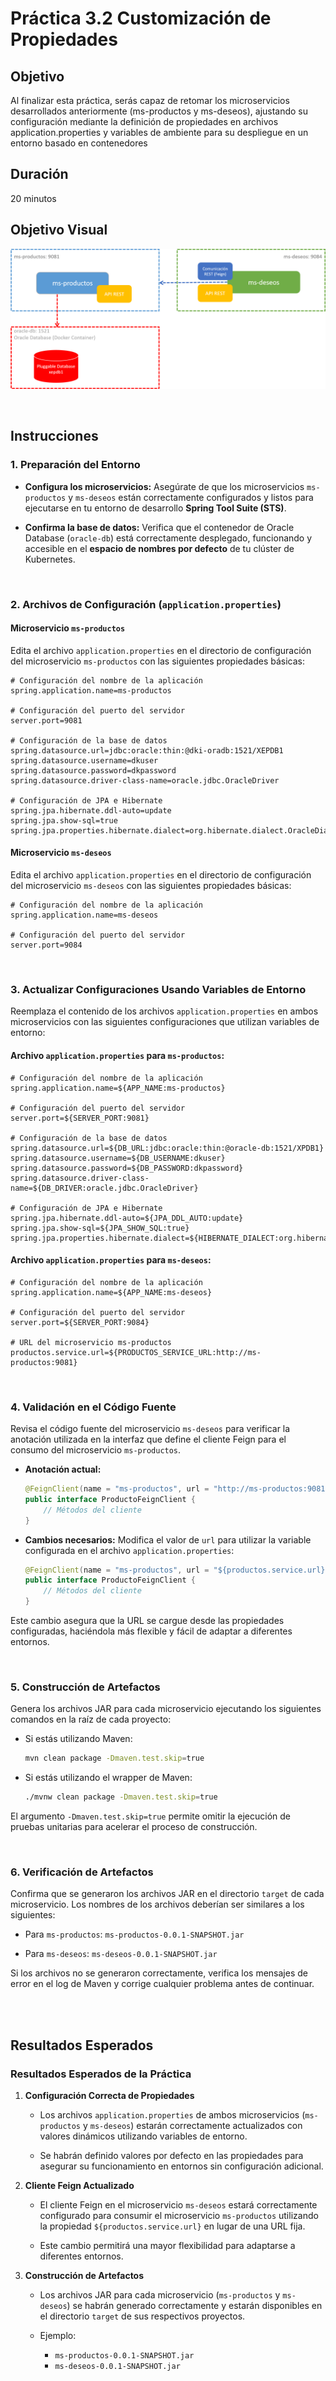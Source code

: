 # Práctica 3.2 Customización de Propiedades

## Objetivo

Al finalizar esta práctica, serás capaz de retomar los microservicios desarrollados anteriormente (ms-productos y ms-deseos), ajustando su configuración mediante la definición de propiedades en archivos application.properties y variables de ambiente para su despliegue en un entorno basado en contenedores

## Duración

20 minutos

## Objetivo Visual

![Caso de Estudio](../images/u3_2_2.png)

<br/>

## Instrucciones


### 1. **Preparación del Entorno**  

- **Configura los microservicios:** Asegúrate de que los microservicios `ms-productos` y `ms-deseos` están correctamente configurados y listos para ejecutarse en tu entorno de desarrollo **Spring Tool Suite (STS)**.

- **Confirma la base de datos:** Verifica que el contenedor de Oracle Database (`oracle-db`) está correctamente desplegado, funcionando y accesible en el **espacio de nombres por defecto** de tu clúster de Kubernetes.

<br/>

### 2. **Archivos de Configuración (`application.properties`)**  

#### **Microservicio `ms-productos`**  
Edita el archivo `application.properties` en el directorio de configuración del microservicio `ms-productos` con las siguientes propiedades básicas:

```properties
# Configuración del nombre de la aplicación
spring.application.name=ms-productos

# Configuración del puerto del servidor
server.port=9081

# Configuración de la base de datos
spring.datasource.url=jdbc:oracle:thin:@dki-oradb:1521/XEPDB1
spring.datasource.username=dkuser
spring.datasource.password=dkpassword
spring.datasource.driver-class-name=oracle.jdbc.OracleDriver

# Configuración de JPA e Hibernate
spring.jpa.hibernate.ddl-auto=update
spring.jpa.show-sql=true
spring.jpa.properties.hibernate.dialect=org.hibernate.dialect.OracleDialect
```

#### **Microservicio `ms-deseos`**  
Edita el archivo `application.properties` en el directorio de configuración del microservicio `ms-deseos` con las siguientes propiedades básicas:

```properties
# Configuración del nombre de la aplicación
spring.application.name=ms-deseos

# Configuración del puerto del servidor
server.port=9084
```

<br/>

### 3. **Actualizar Configuraciones Usando Variables de Entorno**  

Reemplaza el contenido de los archivos `application.properties` en ambos microservicios con las siguientes configuraciones que utilizan variables de entorno:

#### **Archivo `application.properties` para `ms-productos`:**

```properties
# Configuración del nombre de la aplicación
spring.application.name=${APP_NAME:ms-productos}

# Configuración del puerto del servidor
server.port=${SERVER_PORT:9081}

# Configuración de la base de datos
spring.datasource.url=${DB_URL:jdbc:oracle:thin:@oracle-db:1521/XPDB1}
spring.datasource.username=${DB_USERNAME:dkuser}
spring.datasource.password=${DB_PASSWORD:dkpassword}
spring.datasource.driver-class-name=${DB_DRIVER:oracle.jdbc.OracleDriver}

# Configuración de JPA e Hibernate
spring.jpa.hibernate.ddl-auto=${JPA_DDL_AUTO:update}
spring.jpa.show-sql=${JPA_SHOW_SQL:true}
spring.jpa.properties.hibernate.dialect=${HIBERNATE_DIALECT:org.hibernate.dialect.OracleDialect}
```

#### **Archivo `application.properties` para `ms-deseos`:**

```properties
# Configuración del nombre de la aplicación
spring.application.name=${APP_NAME:ms-deseos}

# Configuración del puerto del servidor
server.port=${SERVER_PORT:9084}

# URL del microservicio ms-productos
productos.service.url=${PRODUCTOS_SERVICE_URL:http://ms-productos:9081}
```

<br/>

### 4. **Validación en el Código Fuente**

Revisa el código fuente del microservicio `ms-deseos` para verificar la anotación utilizada en la interfaz que define el cliente Feign para el consumo del microservicio `ms-productos`.

- **Anotación actual:**
  
  ```java
  @FeignClient(name = "ms-productos", url = "http://ms-productos:9081")
  public interface ProductoFeignClient {
      // Métodos del cliente
  }
  ```

- **Cambios necesarios:** Modifica el valor de `url` para utilizar la variable configurada en el archivo `application.properties`:
  
  ```java
  @FeignClient(name = "ms-productos", url = "${productos.service.url}")
  public interface ProductoFeignClient {
      // Métodos del cliente
  }
  ```

Este cambio asegura que la URL se cargue desde las propiedades configuradas, haciéndola más flexible y fácil de adaptar a diferentes entornos.

<br/>

### 5. **Construcción de Artefactos**

Genera los archivos JAR para cada microservicio ejecutando los siguientes comandos en la raíz de cada proyecto:

- Si estás utilizando Maven:
 
  ```bash
  mvn clean package -Dmaven.test.skip=true
  ```

- Si estás utilizando el wrapper de Maven:
 
  ```bash
  ./mvnw clean package -Dmaven.test.skip=true
  ```

El argumento `-Dmaven.test.skip=true` permite omitir la ejecución de pruebas unitarias para acelerar el proceso de construcción.


<br/>

### 6. **Verificación de Artefactos**

Confirma que se generaron los archivos JAR en el directorio `target` de cada microservicio. Los nombres de los archivos deberían ser similares a los siguientes:

- Para `ms-productos`: `ms-productos-0.0.1-SNAPSHOT.jar`

- Para `ms-deseos`: `ms-deseos-0.0.1-SNAPSHOT.jar`

Si los archivos no se generaron correctamente, verifica los mensajes de error en el log de Maven y corrige cualquier problema antes de continuar.


<br/>
<br/>

## Resultados Esperados

### **Resultados Esperados de la Práctica**

1. **Configuración Correcta de Propiedades**
   - Los archivos `application.properties` de ambos microservicios (`ms-productos` y `ms-deseos`) estarán correctamente actualizados con valores dinámicos utilizando variables de entorno.

   - Se habrán definido valores por defecto en las propiedades para asegurar su funcionamiento en entornos sin configuración adicional.

2. **Cliente Feign Actualizado**
   - El cliente Feign en el microservicio `ms-deseos` estará correctamente configurado para consumir el microservicio `ms-productos` utilizando la propiedad `${productos.service.url}` en lugar de una URL fija.
   
   - Este cambio permitirá una mayor flexibilidad para adaptarse a diferentes entornos.

3. **Construcción de Artefactos**
   - Los archivos JAR para cada microservicio (`ms-productos` y `ms-deseos`) se habrán generado correctamente y estarán disponibles en el directorio `target` de sus respectivos proyectos.
   
   - Ejemplo:
     - `ms-productos-0.0.1-SNAPSHOT.jar`
     - `ms-deseos-0.0.1-SNAPSHOT.jar`

